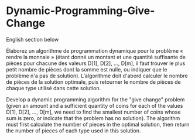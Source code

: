 # Dynamic-Programming-Give-Change

English section below

Élaborez un algorithme de programmation dynamique pour le problème « rendre la monnaie » (étant donné un montant et une quantité suffisante de pièces pour chacune des valeurs D[1], D[2], ..., D[m], il faut trouver le plus petit nombre de pièces dont la somme est nulle, ou indiquer que le problème n'a pas de solution). L'algorithme doit d'abord calculer le nombre de pièces de la solution optimale, puis retourner le nombre de pièces de chaque type utilisé dans cette solution.

Develop a dynamic programming algorithm for the "give change" problem (given an amount and a sufficient quantity of coins for each of the values D[1], D[2], ..., D[m], we need to find the smallest number of coins whose sum is zero, or indicate that the problem has no solution). The algorithm must first calculate the number of pieces in the optimal solution, then return the number of pieces of each type used in this solution.
